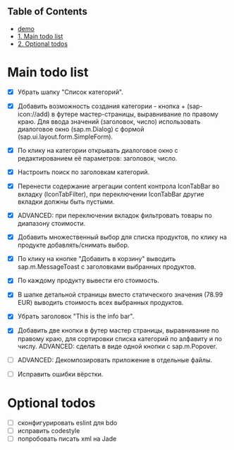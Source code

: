 <div id="table-of-contents">
<h2>Table of Contents</h2>
<div id="text-table-of-contents">
<ul>
<li><a href="https://o175.github.io/">demo</a></li>
<li><a href="#orge18dcd3">1. Main todo list</a></li>
<li><a href="#orgb069e3c">2. Optional todos</a></li>
</ul>
</div>
</div>

<a id="orge18dcd3"></a>

# Main todo list

-   [X] Убрать шапку "Список категорий".
-   [X] Добавить возможность создания категории - кнопка + (sap-icon://add) в футере мастер-страницы, выравнивание по правому краю. Для ввода значений (заголовок, число) использовать диалоговое окно (sap.m.Dialog) с формой (sap.ui.layout.form.SimpleForm).
-   [X] По клику на категории открывать диалоговое окно с редактированием её параметров: заголовок, число.
-   [X] Настроить поиск по заголовкам категорий.
-   [X] Перенести содержание агрегации content контрола IconTabBar во вкладку (IconTabFilter), при переключении IconTabBar другие вкладки должны быть пустыми.
-   [X] ADVANCED: при переключении вкладок фильтровать товары по диапазону стоимости.
-   [X] Добавить множественный выбор для списка продуктов, по клику на продукте добавлять/снимать выбор.
-   [X] По клику на кнопке "Добавить в корзину" выводить sap.m.MessageToast с заголовками выбранных продуктов.
-   [X] По каждому продукту вывести его стоимость.
-   [X] В шапке детальной страницы вместо статического значения (78.99 EUR) выводить стоимость всех выбранных продуктов.
-   [X] Убрать заголовок "This is the info bar".
-   [X] Добавить две кнопки в футер мастер страницы, выравнивание по правому краю, для сортировки списка категорий по алфавиту и по числу. ADVANCED: сделать в виде одной кнопки с sap.m.Popover.
-   [ ] ADVANCED: Декомпозировать приложение в отдельные файлы.
-   [ ] Исправить ошибки вёрстки.


<a id="orgb069e3c"></a>

# Optional todos

-   [ ] сконфигурировать eslint для bdo
-   [ ] исправить codestyle
-   [ ] попробовать писать xml на Jade